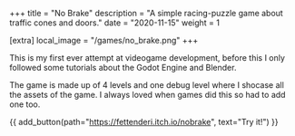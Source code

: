 +++
title = "No Brake"
description = "A simple racing-puzzle game about traffic cones and doors."
date = "2020-11-15"
weight = 1

[extra]
local_image = "/games/no_brake.png"
+++

This is my first ever attempt at videogame development, before this I only followed some tutorials about the Godot Engine and Blender.

The game is made up of 4 levels and one debug level where I shocase all the assets of the game. I always loved when games did this so had to add one too.

{{ add_button(path="https://fettenderi.itch.io/nobrake", text="Try it!") }}